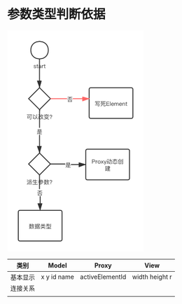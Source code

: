 # 参数类型判断依据

![param_type.png](./param_type.png)

|类别|Model|Proxy|View|
|---|---|---|---|
|基本显示|x y id name|activeElementId|width height r|
|连接关系||||
|||||
